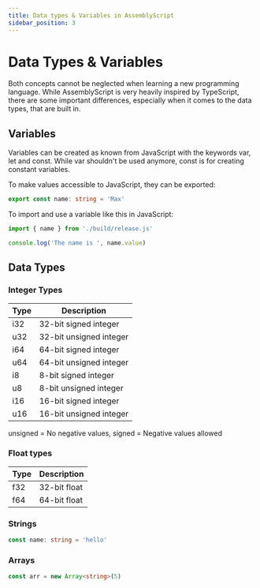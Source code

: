 ```yaml
---
title: Data types & Variables in AssemblyScript
sidebar_position: 3
---
```


# Data Types & Variables

Both concepts cannot be neglected when learning a new programming language. While AssemblyScript is very heavily
inspired by TypeScript, there are some important differences, especially when it comes to the data types, that are built in.

## Variables

Variables can be created as known from JavaScript with the keywords var, let and const.
While var shouldn't be used anymore, const is for creating constant variables.

To make values accessible to JavaScript, they can be exported:

```typescript
export const name: string = 'Max'
```

To import and use a variable like this in JavaScript:

```javascript
import { name } from './build/release.js'

console.log('The name is ', name.value)
```

## Data Types

### Integer Types

| Type | Description             |
| ---- | ----------------------- |
| i32  | 32-bit signed integer   |
| u32  | 32-bit unsigned integer |
| i64  | 64-bit signed integer   |
| u64  | 64-bit unsigned integer |
| i8   | 8-bit signed integer    |
| u8   | 8-bit unsigned integer  |
| i16  | 16-bit signed integer   |
| u16  | 16-bit unsigned integer |

unsigned = No negative values, signed = Negative values allowed

### Float types

| Type | Description  |
| ---- | ------------ |
| f32  | 32-bit float |
| f64  | 64-bit float |

### Strings

```typescript
const name: string = 'hello'
```

### Arrays

```typescript
const arr = new Array<string>(5)
```
